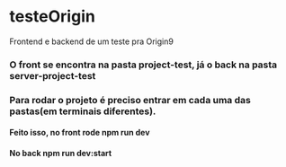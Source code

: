 # testeOrigin
Frontend e backend de um teste pra Origin9

<h3>O front se encontra na pasta project-test, já o back na pasta server-project-test</h3>

<h3>Para rodar o projeto é preciso entrar em cada uma das pastas(em terminais diferentes).</h3>
<h4>Feito isso, no front rode npm run dev</h4>
<h4>No back npm run dev:start</h4>
